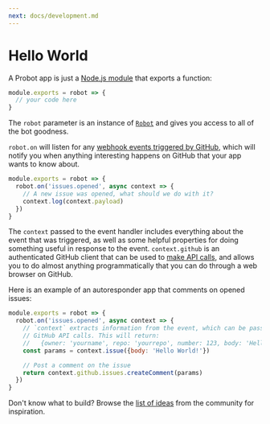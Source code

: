 ```yaml
---
next: docs/development.md
---
```


# Hello World

A Probot app is just a [Node.js module](https://nodejs.org/api/modules.html) that exports a function:

```js
module.exports = robot => {
  // your code here
}
```

The `robot` parameter is an instance of [`Robot`](https://probot.github.io/probot/latest/Robot.html) and gives you access to all of the bot goodness.

`robot.on` will listen for any [webhook events triggered by GitHub](./webhooks.md), which will notify you when anything interesting happens on GitHub that your app wants to know about.

```js
module.exports = robot => {
  robot.on('issues.opened', async context => {
    // A new issue was opened, what should we do with it?
    context.log(context.payload)
  })
}
```

The `context` passed to the event handler includes everything about the event that was triggered, as well as some helpful properties for doing something useful in response to the event. `context.github` is an authenticated GitHub client that can be used to [make API calls](./github-api.md), and allows you to do almost anything programmatically that you can do through a web browser on GitHub.

Here is an example of an autoresponder app that comments on opened issues:

```js
module.exports = robot => {
  robot.on('issues.opened', async context => {
    // `context` extracts information from the event, which can be passed to
    // GitHub API calls. This will return:
    //   {owner: 'yourname', repo: 'yourrepo', number: 123, body: 'Hello World!}
    const params = context.issue({body: 'Hello World!'})

    // Post a comment on the issue
    return context.github.issues.createComment(params)
  })
}
```

Don't know what to build? Browse the [list of ideas](https://github.com/probot/ideas/issues) from the community for inspiration.
